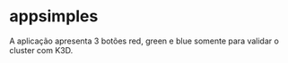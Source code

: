 # appsimples

A aplicação apresenta 3 botões red, green e blue somente para validar o cluster com K3D.
